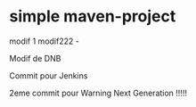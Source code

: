 # simple maven-project

modif 1
modif222 -

Modif de DNB

Commit pour Jenkins

2eme commit pour Warning Next Generation !!!!!
